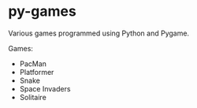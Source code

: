 # py-games
Various games programmed using Python and Pygame.

Games:
* PacMan
* Platformer
* Snake
* Space Invaders
* Solitaire
